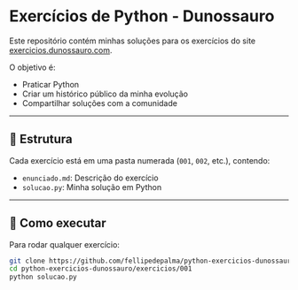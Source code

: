 # Exercícios de Python - Dunossauro

Este repositório contém minhas soluções para os exercícios do site [exercicios.dunossauro.com](https://exercicios.dunossauro.com).

O objetivo é:
- Praticar Python
- Criar um histórico público da minha evolução
- Compartilhar soluções com a comunidade

---

## 📂 Estrutura
Cada exercício está em uma pasta numerada (`001`, `002`, etc.), contendo:
- `enunciado.md`: Descrição do exercício
- `solucao.py`: Minha solução em Python

---

## 🚀 Como executar
Para rodar qualquer exercício:

```bash
git clone https://github.com/fellipedepalma/python-exercicios-dunossauro.git
cd python-exercicios-dunossauro/exercicios/001
python solucao.py
